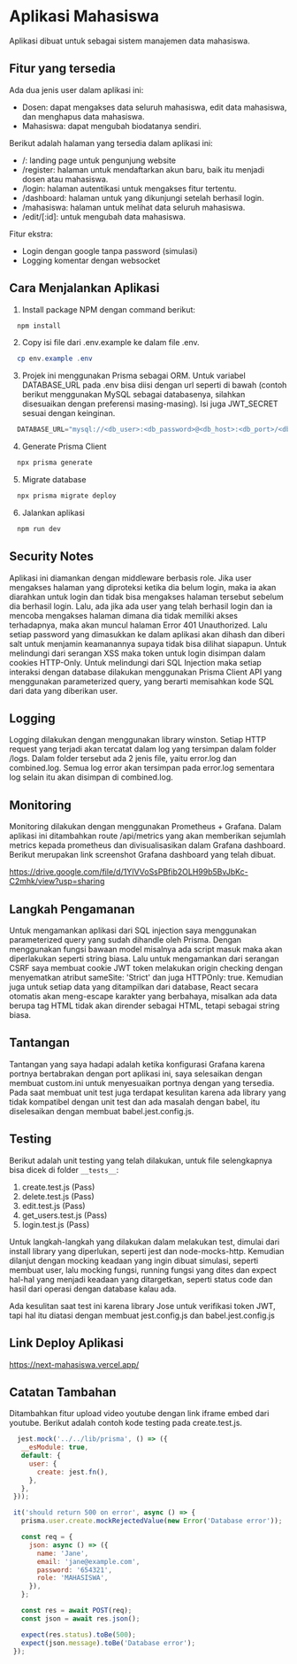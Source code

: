 # Aplikasi Mahasiswa

Aplikasi dibuat untuk sebagai sistem manajemen data mahasiswa.

## Fitur yang tersedia

Ada dua jenis user dalam aplikasi ini:

- Dosen: dapat mengakses data seluruh mahasiswa, edit data mahasiswa, dan menghapus data mahasiswa.
- Mahasiswa: dapat mengubah biodatanya sendiri.

Berikut adalah halaman yang tersedia dalam aplikasi ini:

- /: landing page untuk pengunjung website
- /register: halaman untuk mendaftarkan akun baru, baik itu menjadi dosen atau mahasiswa.
- /login: halaman autentikasi untuk mengakses fitur tertentu.
- /dashboard: halaman untuk yang dikunjungi setelah berhasil login.
- /mahasiswa: halaman untuk melihat data seluruh mahasiswa.
- /edit/[:id]: untuk mengubah data mahasiswa.

Fitur ekstra:

- Login dengan google tanpa password (simulasi)
- Logging komentar dengan websocket

## Cara Menjalankan Aplikasi

1. Install package NPM dengan command berikut:

 ```powershell
   npm install
```

2. Copy isi file dari .env.example ke dalam file .env.

 ```powershell
   cp env.example .env
```

3. Projek ini menggunakan Prisma sebagai ORM. Untuk variabel DATABASE_URL pada .env bisa diisi dengan url seperti di bawah (contoh berikut menggunakan MySQL sebagai databasenya, silahkan disesuaikan dengan preferensi masing-masing). Isi juga JWT_SECRET sesuai dengan keinginan.

 ```powershell
   DATABASE_URL="mysql://<db_user>:<db_password>@<db_host>:<db_port>/<db_name>"
```

4. Generate Prisma Client

 ```powershell
   npx prisma generate
```

5. Migrate database

 ```powershell
   npx prisma migrate deploy
```

6. Jalankan aplikasi

 ```powershell
   npm run dev
```

## Security Notes

Aplikasi ini diamankan dengan middleware berbasis role. Jika user mengakses halaman yang diproteksi ketika dia belum login, maka ia akan diarahkan untuk login dan tidak bisa mengakses halaman tersebut sebelum dia berhasil login. Lalu, ada jika ada user yang telah berhasil login dan ia mencoba mengakses halaman dimana dia tidak memiliki akses terhadapnya, maka akan muncul halaman Error 401 Unauthorized. Lalu setiap password yang dimasukkan ke dalam aplikasi akan dihash dan diberi salt untuk menjamin keamanannya supaya tidak bisa dilihat siapapun. Untuk melindungi dari serangan XSS maka token untuk login disimpan dalam cookies HTTP-Only. Untuk melindungi dari SQL Injection maka setiap interaksi dengan database dilakukan menggunakan Prisma Client API yang menggunakan parameterized query, yang berarti memisahkan kode SQL dari data yang diberikan user.

## Logging

Logging dilakukan dengan menggunakan library winston. Setiap HTTP request yang terjadi akan tercatat dalam log yang tersimpan dalam folder /logs. Dalam folder tersebut ada 2 jenis file, yaitu error.log dan combined.log. Semua log error akan tersimpan pada error.log sementara log selain itu akan disimpan di combined.log.

## Monitoring

Monitoring dilakukan dengan menggunakan Prometheus + Grafana. Dalam aplikasi ini ditambahkan route /api/metrics yang akan memberikan sejumlah metrics kepada prometheus dan divisualisasikan dalam Grafana dashboard. Berikut merupakan link screenshot Grafana dashboard yang telah dibuat.

https://drive.google.com/file/d/1YIVVoSsPBfib2OLH99b5BvJbKc-C2mhk/view?usp=sharing

## Langkah Pengamanan

Untuk mengamankan aplikasi dari SQL injection saya menggunakan parameterized query yang sudah dihandle oleh Prisma. Dengan menggunakan fungsi bawaan model misalnya ada script masuk maka akan diperlakukan seperti string biasa. Lalu untuk mengamankan dari serangan CSRF saya membuat cookie JWT token melakukan origin checking dengan menyematkan atribut sameSite: 'Strict' dan juga HTTPOnly: true. Kemudian juga untuk setiap data yang ditampilkan dari database, React secara otomatis akan meng-escape karakter yang berbahaya, misalkan ada data berupa tag HTML tidak akan dirender sebagai HTML, tetapi sebagai string biasa.

## Tantangan

Tantangan yang saya hadapi adalah ketika konfigurasi Grafana karena portnya bertabrakan dengan port aplikasi ini, saya selesaikan dengan membuat custom.ini untuk menyesuaikan portnya dengan yang tersedia. Pada saat membuat unit test juga terdapat kesulitan karena ada library yang tidak kompatibel dengan unit test dan ada masalah dengan babel, itu diselesaikan dengan membuat babel.jest.config.js.

## Testing

Berikut adalah unit testing yang telah dilakukan, untuk file selengkapnya bisa dicek di folder `__tests__`:

1. create.test.js (Pass)
2. delete.test.js (Pass)
3. edit.test.js (Pass)
4. get_users.test.js (Pass)
5. login.test.js (Pass)

Untuk langkah-langkah yang dilakukan dalam melakukan test, dimulai dari install library yang diperlukan, seperti jest dan node-mocks-http. Kemudian dilanjut dengan mocking keadaan yang ingin dibuat simulasi, seperti membuat user, lalu mocking fungsi, running fungsi yang dites dan expect hal-hal yang menjadi keadaan yang ditargetkan, seperti status code dan hasil dari operasi dengan database kalau ada. 

Ada kesulitan saat test ini karena library Jose untuk verifikasi token JWT, tapi hal itu diatasi dengan membuat jest.config.js dan babel.jest.config.js

## Link Deploy Aplikasi

https://next-mahasiswa.vercel.app/

## Catatan Tambahan

Ditambahkan fitur upload video youtube dengan link iframe embed dari youtube. Berikut adalah contoh kode testing pada create.test.js.

 ```js
   jest.mock('../../lib/prisma', () => ({
    __esModule: true,
    default: {
      user: {
        create: jest.fn(),
      },
    },
  }));

  it('should return 500 on error', async () => {
    prisma.user.create.mockRejectedValue(new Error('Database error'));

    const req = {
      json: async () => ({
        name: 'Jane',
        email: 'jane@example.com',
        password: '654321',
        role: 'MAHASISWA',
      }),
    };

    const res = await POST(req);
    const json = await res.json();

    expect(res.status).toBe(500);
    expect(json.message).toBe('Database error');
  });
```